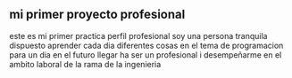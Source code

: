 ## mi primer proyecto profesional 
este es mi primer practica 
perfil profesional
soy una persona tranquila dispuesto aprender cada dia diferentes cosas en el tema de programacion para un dia en el futuro llegar ha ser un profesional i desempeñarme en el ambito laboral de la rama de la ingenieria 
